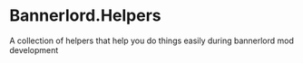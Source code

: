 # Bannerlord.Helpers
A collection of helpers that help you do things easily during bannerlord mod development
